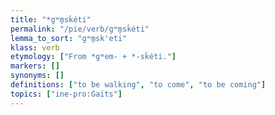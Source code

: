 ```yaml
---
title: "*gʷm̥sḱéti"
permalink: "/pie/verb/gʷm̥sḱéti"
lemma_to_sort: "gʷm̥sk'eti"
klass: verb
etymology: ["From *gʷem- +‎ *-sḱéti."]
markers: []
synonyms: []
definitions: ["to be walking", "to come", "to be coming"]
topics: ["ine-pro:Gaits"]
---
```

